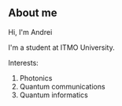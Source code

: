## About me

Hi, I'm Andrei 

I'm a student at ITMO University.

Interests:

1. Photonics
2. Quantum communications
3. Quantum informatics


